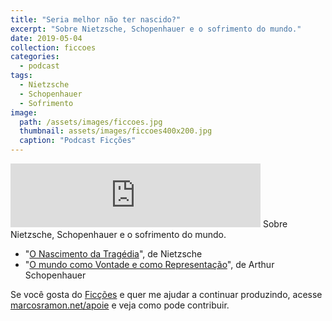 ```yaml
---
title: "Seria melhor não ter nascido?"
excerpt: "Sobre Nietzsche, Schopenhauer e o sofrimento do mundo."
date: 2019-05-04
collection: ficcoes
categories:
  - podcast
tags: 
  - Nietzsche
  - Schopenhauer
  - Sofrimento
image: 
  path: /assets/images/ficcoes.jpg
  thumbnail: assets/images/ficcoes400x200.jpg
  caption: "Podcast Ficções"
---
```


<iframe src="https://anchor.fm/podcastficcoes/embed/episodes/Seria-melhor-no-ter-nascido-e3ublg" height="102px" width="400px" frameborder="0" scrolling="no"></iframe>
Sobre Nietzsche, Schopenhauer e o sofrimento do mundo.

 - "[O Nascimento da Tragédia](https://amzn.to/2JcU9pr)", de Nietzsche
 - "[O mundo como Vontade e como Representação](https://amzn.to/2PLTFYn)", de Arthur Schopenhauer

Se você gosta do [Ficções](https://marcosramon.net/ficcoes/) e quer me ajudar a continuar produzindo, acesse [marcosramon.net/apoie](https://marcosramon.net/apoie/) e veja como pode contribuir. 

